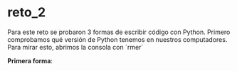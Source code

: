 # reto_2

Para este reto se probaron 3 formas de escribir código con Python. Primero comprobamos qué versión de Python tenemos en nuestros computadores. Para mirar esto, abrimos la consola con ´rmer´

**Primera forma**: 
